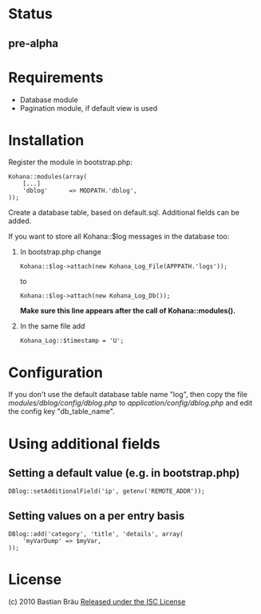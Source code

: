 # Status

## pre-alpha

# Requirements

-	Database module
-	Pagination module, if default view is used

# Installation

Register the module in bootstrap.php:

	Kohana::modules(array(
		[...]
		'dblog'      => MODPATH.'dblog',
	));

Create a database table, based on default.sql. Additional fields can be added.

If you want to store all Kohana::$log messages in the database too:

1.	In bootstrap.php change

		Kohana::$log->attach(new Kohana_Log_File(APPPATH.'logs'));

	to

		Kohana::$log->attach(new Kohana_Log_Db());

	**Make sure this line appears after the call of Kohana::modules().**

2.	In the same file add

		Kohana_Log::$timestamp = 'U';

# Configuration

If you don't use the default database table name "log", then copy the file *modules/dblog/config/dblog.php* to *application/config/dblog.php* and edit the config key "db_table_name".

# Using additional fields

## Setting a default value (e.g. in bootstrap.php)

	DBlog::setAdditionalField('ip', getenv('REMOTE_ADDR'));

## Setting values on a per entry basis

	DBlog::add('category', 'title', 'details', array(
		'myVarDump' => $myVar,
	));

# License

(c) 2010 Bastian Bräu
[Released under the ISC License](http://opensource.org/licenses/isc-license.txt)